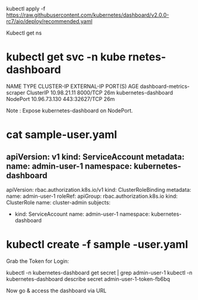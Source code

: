 kubectl apply -f https://raw.githubusercontent.com/kubernetes/dashboard/v2.0.0-rc7/aio/deploy/recommended.yaml

Kubectl get ns 

# kubectl  get svc -n kube rnetes-dashboard
NAME                        TYPE        CLUSTER-IP     EXTERNAL-IP   PORT(S)         AGE
dashboard-metrics-scraper   ClusterIP   10.98.21.11    <none>        8000/TCP        26m
kubernetes-dashboard        NodePort    10.96.73.130   <none>        443:32627/TCP   26m

Note : Expose kubernetes-dashboard on NodePort. 

# cat sample-user.yaml
apiVersion: v1
kind: ServiceAccount
metadata:
  name: admin-user-1
  namespace: kubernetes-dashboard
---
apiVersion: rbac.authorization.k8s.io/v1
kind: ClusterRoleBinding
metadata:
  name: admin-user-1
roleRef:
  apiGroup: rbac.authorization.k8s.io
  kind: ClusterRole
  name: cluster-admin
subjects:
- kind: ServiceAccount
  name: admin-user-1
  namespace: kubernetes-dashboard

# kubectl create -f sample -user.yaml


Grab the Token for Login: 

kubectl -n kubernetes-dashboard get secret | grep admin-user-1
kubectl -n kubernetes-dashboard describe secret admin-user-1-token-fb6bq

Now go & access the dashboard via URL


